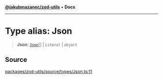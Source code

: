 [**@jakubmazanec/zod-utils**](../README.md) • **Docs**

---

# Type alias: Json

> **Json**: [`Json`](Json.md)[] \| `Literal` \| `object`

## Source

[packages/zod-utils/source/types/Json.ts:11](https://github.com/jakubmazanec/js-tools/blob/0a7ca643260718f11723fa4df4f144d2d5a8a885/packages/zod-utils/source/types/Json.ts#L11)
